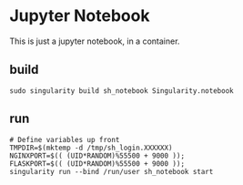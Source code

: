 # Jupyter Notebook
This is just a jupyter notebook, in a container.

## build

```
sudo singularity build sh_notebook Singularity.notebook
```

## run
```
# Define variables up front
TMPDIR=$(mktemp -d /tmp/sh_login.XXXXXX)
NGINXPORT=$(( (UID*RANDOM)%55500 + 9000 ));
FLASKPORT=$(( (UID*RANDOM)%55500 + 9000 ));
singularity run --bind /run/user sh_notebook start
```
